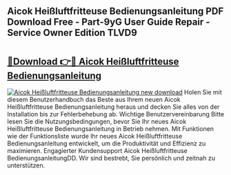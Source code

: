 ## Aicok Heißluftfritteuse Bedienungsanleitung PDF Download Free - Part-9yG User Guide Repair - Service Owner Edition TLVD9

# <h2><a href="http://df0nnd.blite.top/?on=Aicok+Hei%c3%9fluftfritteuse+Bedienungsanleitung">🔗Download 👉🔴 Aicok Heißluftfritteuse Bedienungsanleitung</a></h2>

[![Aicok Heißluftfritteuse Bedienungsanleitung new download](https://i.imgur.com/lujVjoI.png)](http://df0nnd.blite.top/?on=Aicok+Hei%c3%9fluftfritteuse+Bedienungsanleitung)
Holen Sie mit diesem Benutzerhandbuch das Beste aus Ihrem neuen Aicok Heißluftfritteuse Bedienungsanleitung heraus und decken Sie alles von der Installation bis zur Fehlerbehebung ab. Wichtige Benutzervereinbarung Bitte lesen Sie die Nutzungsbedingungen, bevor Sie Ihr neues Aicok Heißluftfritteuse Bedienungsanleitung in Betrieb nehmen. Mit Funktionen wie der Funktionsliste wurde Ihr neues Aicok Heißluftfritteuse Bedienungsanleitung entwickelt, um die Produktivität und Effizienz zu maximieren. Engagierter Kundensupport Aicok Heißluftfritteuse BedienungsanleitungDD. Wir sind bestrebt, Sie persönlich und zeitnah zu unterstützen.
